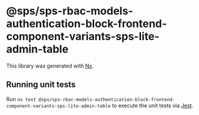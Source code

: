 # @sps/sps-rbac-models-authentication-block-frontend-component-variants-sps-lite-admin-table

This library was generated with [Nx](https://nx.dev).

## Running unit tests

Run `nx test @sps/sps-rbac-models-authentication-block-frontend-component-variants-sps-lite-admin-table` to execute the unit tests via [Jest](https://jestjs.io).
